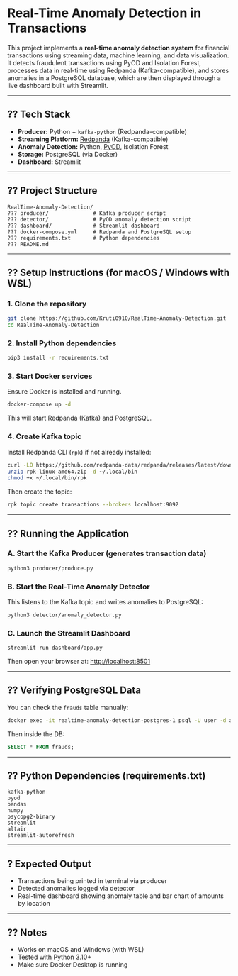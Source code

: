 # Real-Time Anomaly Detection in Transactions

This project implements a **real-time anomaly detection system** for financial transactions using streaming data, machine learning, and data visualization. It detects fraudulent transactions using PyOD and Isolation Forest, processes data in real-time using Redpanda (Kafka-compatible), and stores anomalies in a PostgreSQL database, which are then displayed through a live dashboard built with Streamlit.

---

## ?? Tech Stack
- **Producer:** Python + `kafka-python` (Redpanda-compatible)
- **Streaming Platform:** [Redpanda](https://redpanda.com/) (Kafka-compatible)
- **Anomaly Detection:** Python, [PyOD](https://github.com/yzhao062/pyod), Isolation Forest
- **Storage:** PostgreSQL (via Docker)
- **Dashboard:** Streamlit

---

## ?? Project Structure
```
RealTime-Anomaly-Detection/
??? producer/              # Kafka producer script
??? detector/              # PyOD anomaly detection script
??? dashboard/             # Streamlit dashboard
??? docker-compose.yml     # Redpanda and PostgreSQL setup
??? requirements.txt       # Python dependencies
??? README.md
```

---

## ?? Setup Instructions (for macOS / Windows with WSL)

### 1. Clone the repository
```bash
git clone https://github.com/Kruti0910/RealTime-Anomaly-Detection.git
cd RealTime-Anomaly-Detection
```

### 2. Install Python dependencies
```bash
pip3 install -r requirements.txt
```

### 3. Start Docker services
Ensure Docker is installed and running.
```bash
docker-compose up -d
```
This will start Redpanda (Kafka) and PostgreSQL.

### 4. Create Kafka topic
Install Redpanda CLI (`rpk`) if not already installed:
```bash
curl -LO https://github.com/redpanda-data/redpanda/releases/latest/download/rpk-linux-amd64.zip
unzip rpk-linux-amd64.zip -d ~/.local/bin
chmod +x ~/.local/bin/rpk
```
Then create the topic:
```bash
rpk topic create transactions --brokers localhost:9092
```

---

## ?? Running the Application

### A. Start the Kafka Producer (generates transaction data)
```bash
python3 producer/produce.py
```

### B. Start the Real-Time Anomaly Detector
This listens to the Kafka topic and writes anomalies to PostgreSQL:
```bash
python3 detector/anomaly_detector.py
```

### C. Launch the Streamlit Dashboard
```bash
streamlit run dashboard/app.py
```

Then open your browser at: [http://localhost:8501](http://localhost:8501)

---

## ?? Verifying PostgreSQL Data
You can check the `frauds` table manually:
```bash
docker exec -it realtime-anomaly-detection-postgres-1 psql -U user -d anomalies
```
Then inside the DB:
```sql
SELECT * FROM frauds;
```

---

## ?? Python Dependencies (requirements.txt)
```
kafka-python
pyod
pandas
numpy
psycopg2-binary
streamlit
altair
streamlit-autorefresh
```

---

## ? Expected Output
- Transactions being printed in terminal via producer
- Detected anomalies logged via detector
- Real-time dashboard showing anomaly table and bar chart of amounts by location

---

## ?? Notes
- Works on macOS and Windows (with WSL)
- Tested with Python 3.10+
- Make sure Docker Desktop is running

